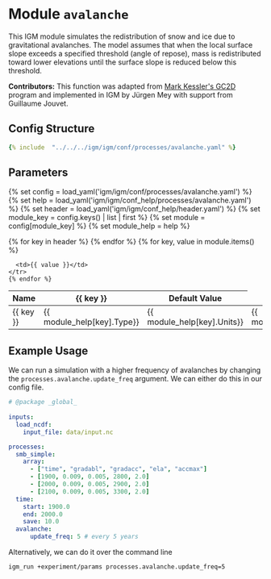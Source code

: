 

# Module `avalanche`

This IGM module simulates the redistribution of snow and ice due to gravitational avalanches. The model assumes that when the local surface slope exceeds a specified threshold (angle of repose), mass is redistributed toward lower elevations until the surface slope is reduced below this threshold.

**Contributors:** This function was adapted from [Mark Kessler's GC2D](https://github.com/csdms-contrib/gc2d) program and implemented in IGM by Jürgen Mey with support from Guillaume Jouvet.

## Config Structure  
~~~yaml
{% include  "../../../igm/igm/conf/processes/avalanche.yaml" %}
~~~

## Parameters

{% set config = load_yaml('igm/igm/conf/processes/avalanche.yaml') %}
{% set help = load_yaml('igm/igm/conf_help/processes/avalanche.yaml') %}
{% set header = load_yaml('igm/igm/conf_help/header.yaml') %}
{% set module_key = config.keys() | list | first %}
{% set module = config[module_key] %}
{% set module_help = help %}

<table>
  <thead>
    <tr>
      <th>Name</th>
      {% for key in header %}
      <th>{{ key }}</th>
      {% endfor %}
      <th>Default Value</th>
    </tr>
  </thead>
  <tbody>
    {% for key, value in module.items() %}
    <tr>
      <td>{{ key }}</td>
      <td>{{ module_help[key].Type}}</td>
      <td>{{ module_help[key].Units}}</td>
      <td>{{ module_help[key].Description}}</td>

      <td>{{ value }}</td>
    </tr>
    {% endfor %}
  </tbody>
</table>
      
<script type="text/javascript">
  MathJax.Hub.Queue(["Typeset", MathJax.Hub]);
</script>

## Example Usage

We can run a simulation with a higher frequency of avalanches by changing the `processes.avalanche.update_freq` argument. We can either do this in our config file.

```yaml
# @package _global_
  
inputs:
  load_ncdf:
    input_file: data/input.nc

processes:
  smb_simple:
    array:
      - ["time", "gradabl", "gradacc", "ela", "accmax"]
      - [1900, 0.009, 0.005, 2800, 2.0]
      - [2000, 0.009, 0.005, 2900, 2.0]
      - [2100, 0.009, 0.005, 3300, 2.0]
  time:
    start: 1900.0
    end: 2000.0
    save: 10.0
  avalanche:
	  update_freq: 5 # every 5 years
```

Alternatively, we can do it over the command line

```bash
igm_run +experiment/params processes.avalanche.update_freq=5
```